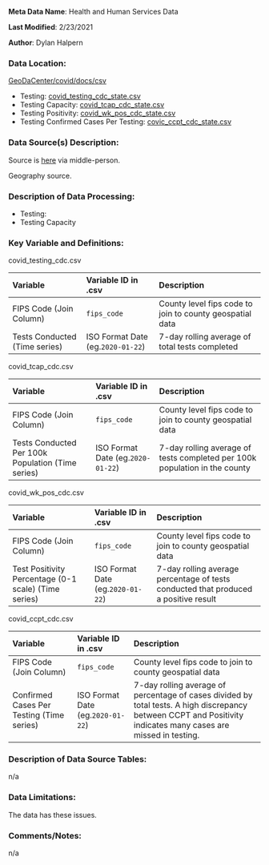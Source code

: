 **Meta Data Name**: Health and Human Services Data

**Last Modified**: 2/23/2021

**Author**: Dylan Halpern

### Data Location: 
[GeoDaCenter/covid/docs/csv](https://github.com/GeoDaCenter/covid/tree/master/docs/csv)

* Testing: [covid_testing_cdc_state.csv](https://github.com/GeoDaCenter/covid/blob/master/docs/csv/covid_testing_cdc_state.csv)
* Testing Capacity: [covid_tcap_cdc_state.csv](https://github.com/GeoDaCenter/covid/blob/master/docs/csv/covid_tcap_cdc_state.csv)
* Testing Positivity: [covid_wk_pos_cdc_state.csv](https://github.com/GeoDaCenter/covid/blob/master/docs/csv/covid_wk_pos_cdc_state.csv)
* Testing Confirmed Cases Per Testing: [covic_ccpt_cdc_state.csv](https://github.com/GeoDaCenter/covid/blob/master/docs/csv/covic_ccpt_cdc_state.csv)

### Data Source(s) Description:  
Source is [here](https://bphc.hrsa.gov...) via middle-person. 

Geography source. 


### Description of Data Processing: 
* Testing:
* Testing Capacity

### Key Variable and Definitions:

covid_testing_cdc.csv

| Variable | Variable ID in .csv | Description |
|:---------|:--------------------|:------------|
| FIPS Code (Join Column) | `fips_code` | County level fips code to join to county geospatial data |
| Tests Conducted (Time series) | ISO Format Date (eg.`2020-01-22`) | 7-day rolling average of total tests completed  |

covid_tcap_cdc.csv

| Variable | Variable ID in .csv | Description |
|:---------|:--------------------|:------------|
| FIPS Code (Join Column) | `fips_code` | County level fips code to join to county geospatial data |
| Tests Conducted Per 100k Population (Time series) | ISO Format Date (eg.`2020-01-22`) | 7-day rolling average of tests completed per 100k population in the county |

covid_wk_pos_cdc.csv

| Variable | Variable ID in .csv | Description |
|:---------|:--------------------|:------------|
| FIPS Code (Join Column) | `fips_code` | County level fips code to join to county geospatial data |
| Test Positivity Percentage (0-1 scale) (Time series) | ISO Format Date (eg.`2020-01-22`) | 7-day rolling average percentage of tests conducted that produced a positive result |

covid_ccpt_cdc.csv

| Variable | Variable ID in .csv | Description |
|:---------|:--------------------|:------------|
| FIPS Code (Join Column) | `fips_code` | County level fips code to join to county geospatial data |
| Confirmed Cases Per Testing (Time series) | ISO Format Date (eg.`2020-01-22`) | 7-day rolling average of percentage of cases divided by total tests. A high discrepancy between CCPT and Positivity indicates many cases are missed in testing. |

### Description of Data Source Tables: 
n/a

### Data Limitations:
The data has these issues. 

### Comments/Notes:
n/a
